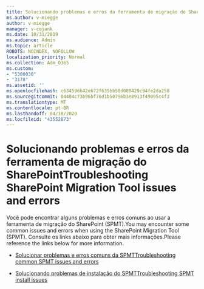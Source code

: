 ```yaml
---
title: Solucionando problemas e erros da ferramenta de migração do SharePoint
ms.author: v-miegge
author: v-miegge
manager: v-cojank
ms.date: 10/31/2019
ms.audience: Admin
ms.topic: article
ROBOTS: NOINDEX, NOFOLLOW
localization_priority: Normal
ms.collection: Adm_O365
ms.custom:
- "5300030"
- "3178"
ms.assetid: ''
ms.openlocfilehash: c634596b42e672f635bb50d080429c94fe2da258
ms.sourcegitcommit: 04484c73b96bf76d1b50796b3e8913f49095c4f3
ms.translationtype: MT
ms.contentlocale: pt-BR
ms.lasthandoff: 04/18/2020
ms.locfileid: "43552873"
---
```

# <a name="troubleshooting-sharepoint-migration-tool-issues-and-errors"></a><span data-ttu-id="be749-102">Solucionando problemas e erros da ferramenta de migração do SharePoint</span><span class="sxs-lookup"><span data-stu-id="be749-102">Troubleshooting SharePoint Migration Tool issues and errors</span></span>

<span data-ttu-id="be749-103">Você pode encontrar alguns problemas e erros comuns ao usar a ferramenta de migração do SharePoint (SPMT).</span><span class="sxs-lookup"><span data-stu-id="be749-103">You may encounter some common issues and errors when using the SharePoint Migration Tool (SPMT).</span></span> <span data-ttu-id="be749-104">Consulte os links abaixo para obter mais informações.</span><span class="sxs-lookup"><span data-stu-id="be749-104">Please reference the links below for more information.</span></span>

- [<span data-ttu-id="be749-105">Solucionar problemas e erros comuns da SPMT</span><span class="sxs-lookup"><span data-stu-id="be749-105">Troubleshooting common SPMT issues and errors</span></span>](https://docs.microsoft.com/sharepointmigration/troubleshooting-common-spmt-issues)

- [<span data-ttu-id="be749-106">Solucionando problemas de instalação do SPMT</span><span class="sxs-lookup"><span data-stu-id="be749-106">Troubleshooting SPMT install issues</span></span>](https://docs.microsoft.com/sharepointmigration/spmt-install-issues)
